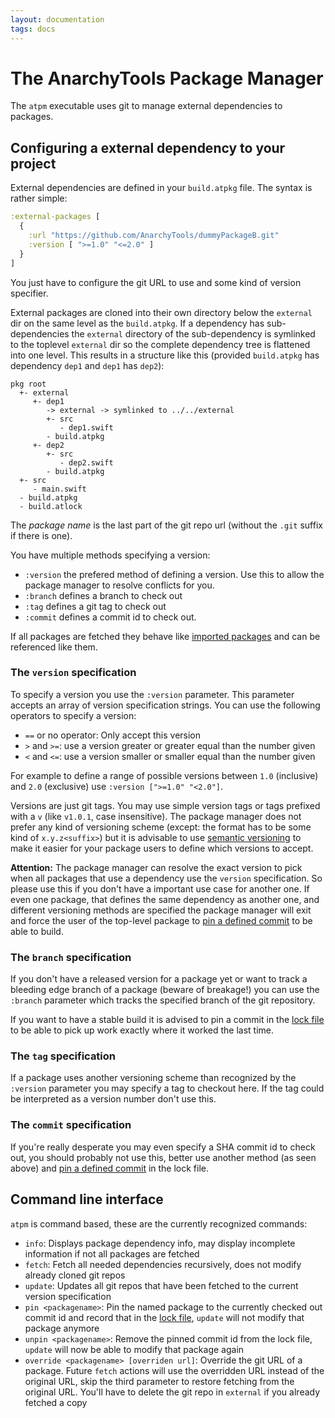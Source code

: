 ```yaml
---
layout: documentation
tags: docs
---
```


# The AnarchyTools Package Manager

The `atpm` executable uses git to manage external dependencies to packages.

## Configuring a external dependency to your project

External dependencies are defined in your `build.atpkg` file. The syntax is rather simple:

```clojure
:external-packages [
  {
    :url "https://github.com/AnarchyTools/dummyPackageB.git"
    :version [ ">=1.0" "<=2.0" ]
  }
]
```

You just have to configure the git URL to use and some kind of version specifier.

External packages are cloned into their own directory below the `external` dir on the same level as the `build.atpkg`. If a dependency has sub-dependencies the `external` directory of the sub-dependency is symlinked to the toplevel `external` dir so the complete dependency tree is flattened into one level. This results in a structure like this (provided `build.atpkg` has dependency `dep1` and `dep1` has `dep2`):

```
pkg root
  +- external
     +- dep1
        -> external -> symlinked to ../../external
        +- src
           - dep1.swift
        - build.atpkg
     +- dep2
        +- src
           - dep2.swift
        - build.atpkg
  +- src
     - main.swift
  - build.atpkg
  - build.atlock
```

The *package name* is the last part of the git repo url (without the `.git` suffix if there is one).

You have multiple methods specifying a version:

- `:version` the prefered method of defining a version. Use this to allow the package manager to resolve conflicts for you.
- `:branch` defines a branch to check out
- `:tag` defines a git tag to check out
- `:commit` defines a commit id to check out.

If all packages are fetched they behave like [imported packages](import.md) and can be referenced like them.

###  The `version` specification

To specify a version you use the `:version` parameter. This parameter accepts an array of version specification strings. You can use the following operators to specify a version:

- `==` or no operator: Only accept this version
- `>` and `>=`: use a version greater or greater equal than the number given
- `<` and `<=`: use a version smaller or smaller equal than the number given

For example to define a range of possible versions between `1.0` (inclusive) and `2.0` (exclusive) use `:version [">=1.0" "<2.0"]`.

Versions are just git tags. You may use simple version tags or tags prefixed with a `v` (like `v1.0.1`, case insensitive). The package manager does not prefer any kind of versioning scheme (except: the format has to be some kind of `x.y.z<suffix>`) but it is advisable to use [semantic versioning](http://semver.org/) to make it easier for your package users to define which versions to accept.

**Attention:** The package manager can resolve the exact version to pick when all packages that use a dependency use the `version` specification. So please use this if you don't have a important use case for another one. If even one package, that defines the same dependency as another one, and different versioning methods are specified the package manager will exit and force the user of the top-level package to [pin a defined commit](atlock.md) to be able to build.

### The `branch` specification

If you don't have a released version for a package yet or want to track a bleeding edge branch of a package (beware of breakage!) you can use the `:branch` parameter which tracks the specified branch of the git repository.

If you want to have a stable build it is advised to pin a commit in the [lock file](atlock.md) to be able to pick up work exactly where it worked the last time. 

### The `tag` specification

If a package uses another versioning scheme than recognized by the `:version` parameter you may specify a tag to checkout here. If the tag could be interpreted as a version number don't use this.

### The `commit` specification

If you're really desperate you may even specify a SHA commit id to check out, you should probably not use this, better use another method (as seen above) and [pin a defined commit](atlock.md) in the lock file.


## Command line interface

`atpm` is command based, these are the currently recognized commands:

- `info`: Displays package dependency info, may display incomplete information if not all packages are fetched
- `fetch`: Fetch all needed dependencies recursively, does not modify already cloned git repos
- `update`: Updates all git repos that have been fetched to the current version specification
- `pin <packagename>`: Pin the named package to the currently checked out commit id and record that in the [lock file](atlock.md), `update` will not modify that package anymore
- `unpin <packagename>`: Remove the pinned commit id from the lock file, `update` will now be able to modify that package again
- `override <packagename> [overriden url]`: Override the git URL of a package. Future `fetch` actions will use the overridden URL instead of the original URL, skip the third parameter to restore fetching from the original URL. You'll have to delete the git repo in `external` if you already fetched a copy